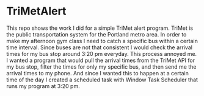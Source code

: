 # TriMetAlert

This repo shows the work I did for a simple TriMet alert program.  TriMet is the public transportation system for the Portland metro area.  In order to make my afternoon gym class I need to catch a specific bus within a certain time interval.  Since buses are not that consistent I would check the arrival times for my bus stop around 3:20 pm everyday.  This process annoyed me.  I wanted a program that would pull the arrival times from the TriMet API for my bus stop, filter the times for only my specific bus, and then send me the arrival times to my phone.  And since I wanted this to happen at a certain time of the day I created a scheduled task with Window Task Scheduler that runs my program at 3:20 pm.
